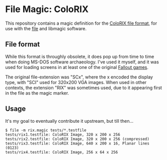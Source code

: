 # File Magic: ColoRIX

This repository contains a magic definition for the [ColoRIX file format](http://fileformats.archiveteam.org/wiki/ColoRIX),
for use with the [file](https://github.com/file/file) and libmagic software.

## File format

While this format is throughly obsolete, it does pop up from time to time
when doing MS-DOS software archaeology. I've used it myself, and it was
used for loading screens in at least one of the original [Fallout games](https://falloutmods.fandom.com/wiki/RIX_File_Format).

The original file-extension was "SCx", where the x encoded the display type,
with "SCI" used for 320x200 VGA images. When used in other contexts, the extension
"RIX" was sometimes used, due to it appearing first in the file as the magic marker.

## Usage

It's my goal to eventually contribute it upstream, but till then...

```console
$ file -m rix.magic tests/*.testfile
tests/rix1.testfile: ColoRIX Image, 320 x 200 x 256
tests/rix2.testfile: ColoRIX Image, 320 x 200 x 256 (compressed)
tests/rix3.testfile: ColoRIX Image, 640 x 200 x 16, Planar lines (0123)
tests/rix4.testfile: ColoRIX Image, 256 x 64 x 256
```
